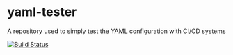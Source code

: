 # yaml-tester
A repository used to simply test the YAML configuration with CI/CD systems

[![Build Status](https://dev.azure.com/nikolayadvolodkin/SauceExamples/_apis/build/status/yaml-tester)](https://dev.azure.com/nikolayadvolodkin/SauceExamples/_build/latest?definitionId=4)
